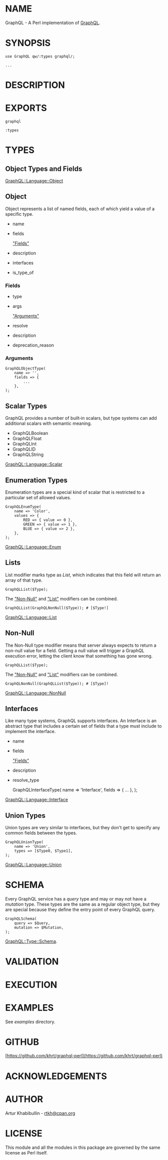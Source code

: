 # NAME

GraphQL - A Perl implementation of [GraphQL](http://graphql.org/).

# SYNOPSIS

    use GraphQL qw/:types graphql/;

    ...

# DESCRIPTION

# EXPORTS

    graphql

    :types

# TYPES

## Object Types and Fields

[GraphQL::Language::Object](https://metacpan.org/pod/GraphQL::Language::Object)

## Object

Object represents a list of named fields, each of which yield a value of a
specific type.

- name
- fields

    ["Fields"](#fields)

- description
- interfaces
- is\_type\_of

### Fields

- type
- args

    ["Arguments"](#arguments)

- resolve
- description
- deprecation\_reason

### Arguments

    GraphQLObjectType(
        name => '',
        fields => {
            ...
        },
    );

## Scalar Types

GraphQL provides a number of built‐in scalars, but type systems can add
additional scalars with semantic meaning.

- GraphQLBoolean
- GraphQLFloat
- GraphQLInt
- GraphQLID
- GraphQLString

[GraphQL::Language::Scalar](https://metacpan.org/pod/GraphQL::Language::Scalar)

## Enumeration Types

Enumeration types are a special kind of scalar that is restricted to a
particular set of allowed values.

    GraphQLEnumType(
        name => 'Color',
        values => {
            RED => { value => 0 },
            GREEN => { value => 1 },
            BLUE => { value => 2 },
        },
    );

[GraphQL::Language::Enum](https://metacpan.org/pod/GraphQL::Language::Enum)

## Lists

List modifier marks type as _List_, which indicates that this field will return
an array of that type.

    GraphQLList($Type);

The ["Non-Null"](#non-null) and ["List"](#list) modifiers can be combined.

    GraphQLList(GraphQLNonNull($Type)); # [$Type!]

[GraphQL::Language::List](https://metacpan.org/pod/GraphQL::Language::List)

## Non-Null

The Non-Null type modifier means that server always expects to return a
non-null value for a field.
Getting a null value will trigger a GraphQL execution error, letting the client
know that something has gone wrong.

    GraphQLList($Type);

The ["Non-Null"](#non-null) and ["List"](#list) modifiers can be combined.

    GraphQLNonNull(GraphQLList($Type)); # [$Type]!

[GraphQL::Language::NonNull](https://metacpan.org/pod/GraphQL::Language::NonNull)

## Interfaces

Like many type systems, GraphQL supports interfaces. An Interface is an abstract
type that includes a certain set of fields that a type must include to implement
the interface.

- name
- fields

    ["Fields"](#fields)

- description
- resolve\_type

    GraphQLInterfaceType(
        name => 'Interface',
        fields => {
            ...
        },
    );

[GraphQL::Language::Interface](https://metacpan.org/pod/GraphQL::Language::Interface)

## Union Types

Union types are very similar to interfaces, but they don't get to specify any
common fields between the types.

    GraphQLUnionType(
        name => 'Union',
        types => [$Type0, $Type1],
    );

[GraphQL::Language::Union](https://metacpan.org/pod/GraphQL::Language::Union)

# SCHEMA

Every GraphQL service has a _query_ type and may or may not have a _mutation_ type.
These types are the same as a regular object type, but they are special because
they define the entry point of every GraphQL query.

    GraphQLSchema(
        query => $Query,
        mutation => $Mutation,
    );

[GraphQL::Type::Schema](https://metacpan.org/pod/GraphQL::Type::Schema).

# VALIDATION

# EXECUTION

# EXAMPLES

See _examples_ directory.

# GITHUB

[https://github.com/khrt/graphql-perl](https://github.com/khrt/graphql-perl)

# ACKNOWLEDGEMENTS

# AUTHOR

Artur Khabibullin - rtkh@cpan.org

# LICENSE

This module and all the modules in this package are governed by the same license
as Perl itself.
